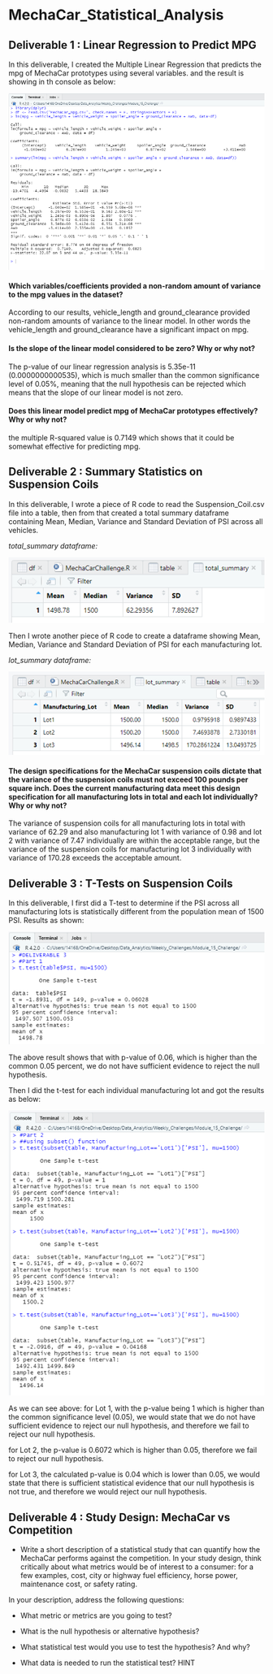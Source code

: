 # MechaCar_Statistical_Analysis

## Deliverable 1 : Linear Regression to Predict MPG
In this deliverable, I created the Multiple Linear Regression that predicts the mpg of MechaCar prototypes using several variables.
and the result is showing in th console as below:

![console](deliverable_one.png "multiple linear regression model")

#### Which variables/coefficients provided a non-random amount of variance to the mpg values in the dataset?

According to our results, vehicle_length and ground_clearance provided non-random amounts of variance to the linear model. 
In other words the vehicle_length and ground_clearance have a significant impact on mpg. 

#### Is the slope of the linear model considered to be zero? Why or why not?
The p-value of our linear regression analysis is 5.35e-11 (0.0000000000535), which is much smaller than the common significance level of 0.05%, meaning that the null hypothesis can be rejected which means that the slope of our linear model is not zero.

#### Does this linear model predict mpg of MechaCar prototypes effectively? Why or why not?
the multiple R-squared value is 0.7149 which shows that it could be somewhat effective for predicting mpg.


## Deliverable 2 : Summary Statistics on Suspension Coils

In this deliverable, I wrote a piece of R code to read the Suspension_Coil.csv file into a table, then from that created a total summary dataframe containing Mean, Median, Variance and Standard Deviation of PSI across all vehicles.

*total_summary dataframe:*

![Total_Summary](deliverable_two_1.png "Total Summary")

Then I wrote another piece of R code to create a dataframe showing Mean, Median, Variance and Standard Deviation of PSI for each manufacturing lot.

*lot_summary dataframe:*

![Lot_Summary](deliverable_two_2.png "Lot Summary")

#### The design specifications for the MechaCar suspension coils dictate that the variance of the suspension coils must not exceed 100 pounds per square inch. Does the current manufacturing data meet this design specification for all manufacturing lots in total and each lot individually? Why or why not?

The variance of suspension coils for all manufacturing lots in total with variance of 62.29 and also manufacturing lot 1 with variance of 0.98 and lot 2 with variance of 7.47 individually are within the acceptable range, but the variance of the suspension coils for manufacturing lot 3 individually with variance of 170.28 exceeds the acceptable amount.

## Deliverable 3 : T-Tests on Suspension Coils
In this deliverable, I first did a T-test to determine if the PSI across all manufacturing lots is statistically different from the population mean of 1500 PSI. Results as shown:

![T-Test_Across_all_lots](deliverable_three_1.png "T-Test across all lots")

The above result shows that with p-value of 0.06, which is higher than the common 0.05 percent, we do not have sufficient evidence to reject the null hypothesis.

Then I did the t-test for each individual manufacturing lot and got the results as below:

![T-Test_across_individual_lots](deliverable_three_2.png "T-Test across individual lots")

As we can see above:
for Lot 1, with the p-value being 1 which is higher than the common significance level (0.05), we would state that we do not have sufficient evidence to reject our null hypothesis, and therefore we fail to reject our null hypothesis. 

for Lot 2, the p-value is 0.6072 which is higher than 0.05, therefore we fail to reject our null hypothesis.

for Lot 3, the calculated p-value is 0.04 which is lower than 0.05, we would state that there is sufficient statistical evidence that our null hypothesis is not true, and therefore we would reject our null hypothesis.


## Deliverable 4 : Study Design: MechaCar vs Competition

- Write a short description of a statistical study that can quantify how the MechaCar performs against the competition. In your study design, think critically about what metrics would be of interest to a consumer: for a few examples, cost, city or highway fuel efficiency, horse power, maintenance cost, or safety rating.


In your description, address the following questions:

- What metric or metrics are you going to test?

- What is the null hypothesis or alternative hypothesis?

- What statistical test would you use to test the hypothesis? And why?

- What data is needed to run the statistical test?
HINT


